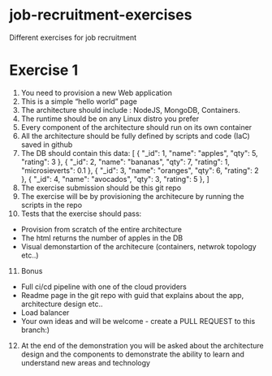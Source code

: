 # job-recruitment-exercises
Different exercises for job recruitment
# Exercise 1
1. You need to provision a new Web application
2. This is a simple “hello world” page
3. The architecture should include : NodeJS, MongoDB, Containers.
4. The runtime should be on any Linux distro you prefer
5. Every component of the architecture should run on its own container
6. All the architecture should be fully defined by scripts and code (IaC) saved in github
7. The DB should contain this data:
 [ { "_id": 1, "name": "apples", "qty": 5, "rating": 3 },
  { "_id": 2, "name": "bananas", "qty": 7, "rating": 1, "microsieverts": 0.1 },
  { "_id": 3, "name": "oranges", "qty": 6, "rating": 2 },
  { "_id": 4, "name": "avocados", "qty": 3, "rating": 5 },
]
8. The exercise submission should be this git repo
9. The exercise will be by provisioning the architecure by running the scripts in the repo
10. Tests that the exercise should pass:
  - Provision from scratch of the entire architecture
  - The html returns the number of apples in the DB
  - Visual demonstartion of the architecure (containers, netwrok topology etc..)
11. Bonus
  - Full ci/cd pipeline with one of the cloud providers
  - Readme page in the git repo with guid that explains about the app, architecture design etc..
  - Load balancer 
  - Your own ideas and will be welcome - create a PULL REQUEST to this branch:)
12. At  the end of the demonstration you will be asked about the architecture design and the components to demonstrate the ability to learn and understand new areas and technology 
